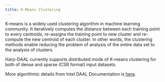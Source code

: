 ```yaml
---
title: K-Means Clustering 
---
```


K-means is a widely used clustering algorithm in machine learning community. It iteratively computes the distance between each 
training point to every centroids, re-assigns the training point to new cluster and re-compute the new centroid of each cluster. 
In other words, the clustering methods enable reducing the problem of analysis of the entire data set to the analysis of clusters.

Harp-DAAL currently supports distributed mode of K-means clustering for both of dense and sparse (CSR format)
input datasets.

More algorithmic details from Intel DAAL Documentation is [here](https://software.intel.com/en-us/daal-programming-guide-details-5).
